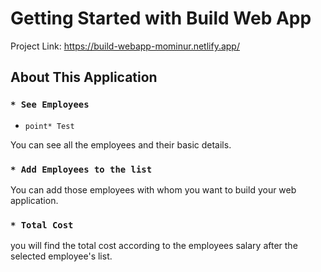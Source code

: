 # Getting Started with Build Web App

Project Link: https://build-webapp-mominur.netlify.app/

## About This Application

### `* See Employees`

* `point* Test`

You can see all the employees and their basic details. 

### `* Add Employees to the list`

You can add those employees with whom you want to build your web application.

### `* Total Cost`

you will find the total cost according to the employees salary after the selected employee's list.